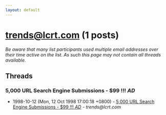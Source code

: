 ```yaml
---
layout: default
---
```


# trends@lcrt.com (1 posts)

_Be aware that many list participants used multiple email addresses over their time active on the list. As such this page may not contain all threads available._

## Threads

### 5,000 URL Search Engine Submissions - $99 !!! *AD*
+ 1998-10-12 (Mon, 12 Oct 1998 17:00:18 +0800) - [5,000 URL Search Engine Submissions - $99 !!! *AD*](/archive/1998/10/6a74e1d87d8ff3be484b9a81603500404c426a5f4e0c6cebcff007189811867d) - _trends@lcrt.com_

